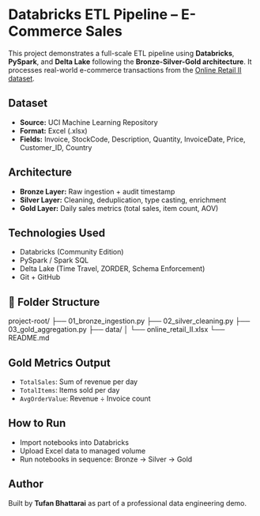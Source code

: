 # Databricks ETL Pipeline – E-Commerce Sales

This project demonstrates a full-scale ETL pipeline using **Databricks**, **PySpark**, and **Delta Lake** following the **Bronze-Silver-Gold architecture**. It processes real-world e-commerce transactions from the [Online Retail II dataset](https://archive.ics.uci.edu/ml/datasets/Online+Retail+II).

##  Dataset
- **Source:** UCI Machine Learning Repository
- **Format:** Excel (.xlsx)
- **Fields:** Invoice, StockCode, Description, Quantity, InvoiceDate, Price, Customer_ID, Country

##  Architecture
- **Bronze Layer:** Raw ingestion + audit timestamp
- **Silver Layer:** Cleaning, deduplication, type casting, enrichment
- **Gold Layer:** Daily sales metrics (total sales, item count, AOV)

## Technologies Used
- Databricks (Community Edition)
- PySpark / Spark SQL
- Delta Lake (Time Travel, ZORDER, Schema Enforcement)
- Git + GitHub

## 📁 Folder Structure
project-root/
├── 01_bronze_ingestion.py
├── 02_silver_cleaning.py
├── 03_gold_aggregation.py
├── data/
│ └── online_retail_II.xlsx 
└── README.md


## Gold Metrics Output

- `TotalSales`: Sum of revenue per day
- `TotalItems`: Items sold per day
- `AvgOrderValue`: Revenue ÷ Invoice count

## How to Run
- Import notebooks into Databricks
- Upload Excel data to managed volume
- Run notebooks in sequence: Bronze → Silver → Gold

##  Author
Built by **Tufan Bhattarai** as part of a professional data engineering demo.


